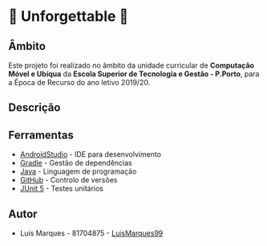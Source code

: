 # :bell: Unforgettable :bell:

## Âmbito
Este projeto foi realizado no âmbito da unidade curricular de **Computação Móvel e Ubíqua** da **Escola Superior de Tecnologia e Gestão - P.Porto**, para a Época de Recurso do ano letivo 2019/20.

## Descrição


## Ferramentas
* [AndroidStudio](https://developer.android.com/studio) - IDE para desenvolvimento
* [Gradle](https://gradle.org/) - Gestão de dependências
* [Java](https://www.java.com/en/) - Linguagem de programação
* [GitHub](https://github.com/) - Controlo de versões
* [JUnit 5](https://junit.org/junit5/) - Testes unitários

## Autor
* Luís Marques - 81704875 - [LuisMarques99](https://github.com/LuisMarques99)

